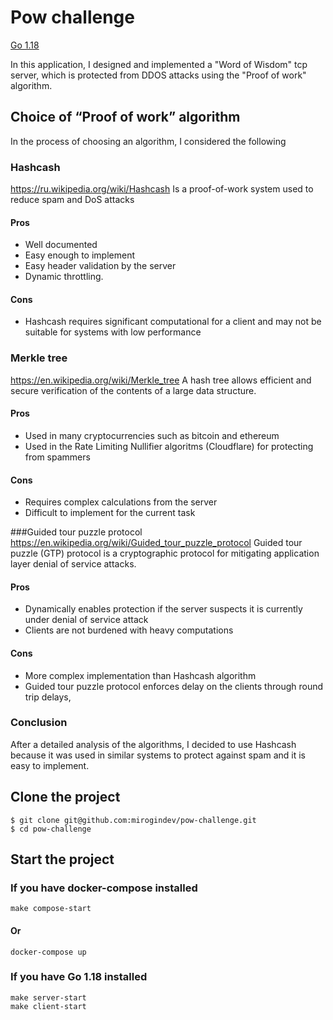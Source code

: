 # Pow challenge

[Go 1.18](https://go.dev/dl/)

In this application, I designed and implemented a "Word of Wisdom" tcp server, 
which is protected from DDOS attacks using the "Proof of work" algorithm.

## Choice of “Proof of work” algorithm
In the process of choosing an algorithm, I considered the following

### Hashcash
https://ru.wikipedia.org/wiki/Hashcash
Is a proof-of-work system used to reduce spam and DoS attacks

#### Pros
+ Well documented
+ Easy enough to implement
+ Easy header validation by the server
+ Dynamic throttling.

#### Cons
+ Hashcash requires significant computational for a client  and may not be suitable for systems with low performance

### Merkle tree
https://en.wikipedia.org/wiki/Merkle_tree
A hash tree allows efficient and secure verification of the contents of a large data structure.

#### Pros
+ Used in many cryptocurrencies such as bitcoin and ethereum
+ Used in the Rate Limiting Nullifier algoritms (Cloudflare) for protecting from spammers

#### Cons
+ Requires complex calculations from the server
+ Difficult to implement for the current task

###Guided tour puzzle protocol
https://en.wikipedia.org/wiki/Guided_tour_puzzle_protocol
Guided tour puzzle (GTP) protocol is a cryptographic protocol for mitigating application layer denial of service attacks.

#### Pros
+ Dynamically enables protection if the server suspects it is currently under denial of service attack
+ Clients are not burdened with heavy computations

#### Cons
+ More complex implementation than Hashcash algorithm
+ Guided tour puzzle protocol enforces delay on the clients through round trip delays,

### Conclusion
After a detailed analysis of the algorithms, 
I decided to use Hashcash because it was used in similar systems to protect against spam and it is easy to implement.

## Clone the project

```
$ git clone git@github.com:mirogindev/pow-challenge.git
$ cd pow-challenge
```

## Start the project
### If you have docker-compose installed
```
make compose-start
```
#### Or
```
docker-compose up
```

### If you have Go 1.18 installed
```
make server-start
make client-start
```

